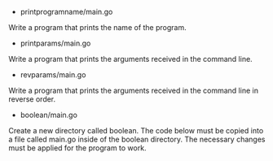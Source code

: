 - printprogramname/main.go

Write a program that prints the name of the program.

- printparams/main.go

Write a program that prints the arguments received in the command line.

- revparams/main.go

Write a program that prints the arguments received in the command line in reverse order.

- boolean/main.go

Create a new directory called boolean.
The code below must be copied into a file called main.go inside of the boolean directory.
The necessary changes must be applied for the program to work.

